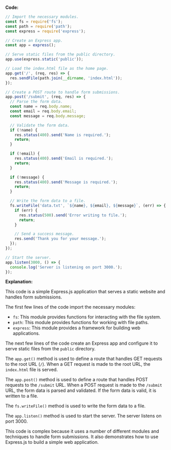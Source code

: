 **Code:**

```javascript
// Import the necessary modules.
const fs = require('fs');
const path = require('path');
const express = require('express');

// Create an Express app.
const app = express();

// Serve static files from the public directory.
app.use(express.static('public'));

// Load the index.html file as the home page.
app.get('/', (req, res) => {
  res.sendFile(path.join(__dirname, 'index.html'));
});

// Create a POST route to handle form submissions.
app.post('/submit', (req, res) => {
  // Parse the form data.
  const name = req.body.name;
  const email = req.body.email;
  const message = req.body.message;

  // Validate the form data.
  if (!name) {
    res.status(400).send('Name is required.');
    return;
  }

  if (!email) {
    res.status(400).send('Email is required.');
    return;
  }

  if (!message) {
    res.status(400).send('Message is required.');
    return;
  }

  // Write the form data to a file.
  fs.writeFile('data.txt', `${name}, ${email}, ${message}`, (err) => {
    if (err) {
      res.status(500).send('Error writing to file.');
      return;
    }

    // Send a success message.
    res.send('Thank you for your message.');
  });
});

// Start the server.
app.listen(3000, () => {
  console.log('Server is listening on port 3000.');
});
```

**Explanation:**

This code is a simple Express.js application that serves a static website and handles form submissions.

The first few lines of the code import the necessary modules:

* `fs`: This module provides functions for interacting with the file system.
* `path`: This module provides functions for working with file paths.
* `express`: This module provides a framework for building web applications.

The next few lines of the code create an Express app and configure it to serve static files from the `public` directory.

The `app.get()` method is used to define a route that handles GET requests to the root URL (`/`). When a GET request is made to the root URL, the `index.html` file is served.

The `app.post()` method is used to define a route that handles POST requests to the `/submit` URL. When a POST request is made to the `/submit` URL, the form data is parsed and validated. If the form data is valid, it is written to a file.

The `fs.writeFile()` method is used to write the form data to a file.

The `app.listen()` method is used to start the server. The server listens on port 3000.

This code is complex because it uses a number of different modules and techniques to handle form submissions. It also demonstrates how to use Express.js to build a simple web application.